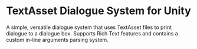 # TextAsset Dialogue System for Unity
A simple, versatile dialogue system that uses TextAsset files to print dialogue to a dialogue box. Supports Rich Text features and contains a custom in-line arguments parsing system.
